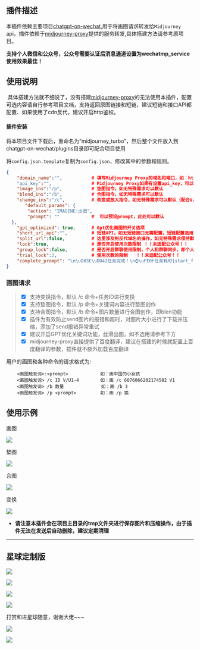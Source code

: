 ## 插件描述

本插件依赖主要项目[chatgpt-on-wechat](https://github.com/zhayujie/chatgpt-on-wechat),用于将画图请求转发给`Midjourney` api，插件依赖于[midjourney-proxy](https://github.com/novicezk/midjourney-proxy)提供的服务转发,具体搭建方法请参考原项目。

**支持个人微信和公众号，公众号需要认证后消息通道设置为wechatmp_service使用效果最佳！**

## 使用说明

​	具体搭建方法就不细说了，没有搭建[midjourney-proxy](https://github.com/novicezk/midjourney-proxy)的无法使用本插件，配置可选内容请自行参考项目文档，支持返回原图链接和短链，建议短链和接口API都配置、如果使用了cdn反代，建议开启http鉴权。

#### 插件安装

将本项目文件下载后，重命名为“midjourney_turbo”，然后整个文件放入到chatgpt-on-wechat/plugins目录即可配合项目使用

将`config.json.template`复制为`config.json`，修改其中的参数和规则。

```json
{
    "domain_name":"",    		# 填写Midjourney Proxy的域名和端口，如：http://127.0.0.1:8080
    "api_key":"",   			# Midjourney Proxy如果有设置api_key，可以配置
    "image_ins":"/p",  	  		# 垫图指令，如无特殊需求可以默认
    "blend_ins":"/b",      	 	# 合图指令，如无特殊需求可以默认
    "change_ins":"/c",   		# 改变或放大指令，如无特殊需求可以默认（配合V/U）
       "default_params": {
        "action": "IMAGINE:出图",
        "prompt": ""        	#  可以预设prompt，此处可以默认
  },
    "gpt_optimized": true,  	# Gpt优化画图的开关选项
    "short_url_api":"",     	# 短链API，如无短链接口无需配置，短链配置选用“Url-Shorten-Worker”项目
    "split_url":false,      	# 这里涉及到反代域名的操作，如无特殊需求保持默认即可
    "lock":true,                # 是否开启使用次数限制 ！！未适配公众号！！
    "group_lock":false,			# 是否开启群聊使用限制，个人和群聊同步，即个人次数满了，群聊也不行  ！！未适配公众号！！
    "trial_lock":2,				# 使用次数的限制   ！！未适配公众号！！
    "complete_prompt": "\n\uD83E\uDD42任务完成！\n⌚\uFE0F任务耗时{start_finish},总耗时{submit_finish}\n--------------------------------\n\uD83C\uDD94任务ID:{id}\n--------------------------------\n\uD83D\uDCE7回复以下指令衍生或选图\uD83D\uDCE7\n\n画 /ins {id} V1\n画 /ins {id} V2\n画 /ins {id} V3\n画 /ins {id} V4\n画 /ins {id} U1\n画 /ins {id} U2\n画 /ins {id} U3\n画 /ins {id} U4\n\n--------------------------------\n\uD83D\uDC49V1～V4(衍生图片)\n\uD83D\uDC49U1～U4(确认选图)\n\u200D\uD83D\uDCBBTip：左上到右下依次为1234\n--------------------------------\n\uD83C\uDF20如果不出图片，请点击原图链接：\n{imgurl}"         # 画图完成提示词，注意占位符格式和变量名   
}
```

### 画图请求

> - [x] 支持变换指令，默认 /c 命令+任务ID进行变换
> - [x] 支持垫图指令，默认 /p 命令+关键词内容进行垫图创作
> - [x] 支持合图指令，默认 /b 命令+图片数量进行合图创作，即blen功能
> - [x] 插件为有效防止send图片的报错和超时，对图片大小进行了下载并压缩，添加了send报错异常重试
> - [x] 建议开启GPT优化关键词功能，丝滑出图，如不选用请参考下方
> - [x] midjourney-proxy直接提供了百度翻译，建议在搭建的时候就配置上百度翻译的参数，插件就不额外加载百度翻译

用户的画图和各种命令的请求格式为:

```
    <画图触发词>:<prompt>			如：画中国的小女孩
    <画图触发词> /c ID V/U1-4		如：画 /c 6076066202174582 V1
    <画图触发词> /b 数量		 	   如：画 /b 3
    <画图触发词> /p <prompt>			如：画 /p 猫
```

## 使用示例

画图

![](https://github.com/chazzjimel/midjourney_turbo/blob/main/doc/images/001.png)

垫图

![](https://github.com/chazzjimel/midjourney_turbo/blob/main/doc/images/002.png)

合图

![](https://github.com/chazzjimel/midjourney_turbo/blob/main/doc/images/003.png)

变换

![](https://github.com/chazzjimel/midjourney_turbo/blob/main/doc/images/005.png)

- **请注意本插件会在项目主目录的tmp文件夹进行保存图片和压缩操作，由于插件无法在发送后自动删除，建议定期清理**



------

## 星球定制版

![](https://github.com/chazzjimel/midjourney_turbo/blob/main/doc/images/010.png)

![](https://github.com/chazzjimel/midjourney_turbo/blob/main/doc/images/011.png)

![](https://github.com/chazzjimel/midjourney_turbo/blob/main/doc/images/012.png)

![](https://github.com/chazzjimel/midjourney_turbo/blob/main/doc/images/013.png)

打赏和进星球随意，谢谢大佬~~~

![](https://github.com/chazzjimel/midjourney_turbo/blob/main/doc/images/004.png)

![](https://github.com/chazzjimel/midjourney_turbo/blob/main/doc/images/005.jpg)
